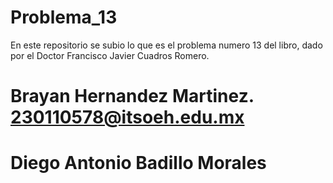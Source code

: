 # Problema_13

En este repositorio se subio lo que es el problema numero 13 del libro, dado por el Doctor Francisco Javier Cuadros Romero.
# Brayan Hernandez Martinez. 230110578@itsoeh.edu.mx

# Diego Antonio Badillo Morales
